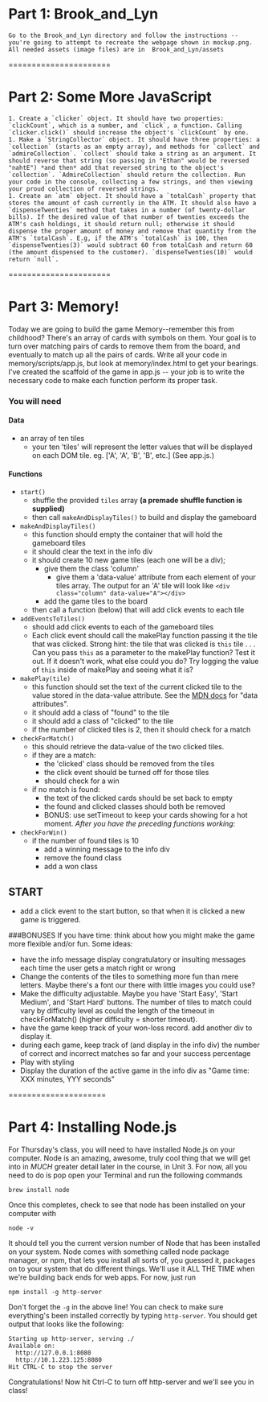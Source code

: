 # Part 1: Brook_and_Lyn

	Go to the Brook_and_Lyn directory and follow the instructions -- you're going to attempt to recreate the webpage shown in mockup.png. All needed assets (image files) are in  Brook_and_Lyn/assets

======================

# Part 2: Some More JavaScript

	1. Create a `clicker` object. It should have two properties: `clickCount`, which is a number, and `click`, a function. Calling `clicker.click()` should increase the object's `clickCount` by one.
	1. Make a `StringCollector` object. It should have three properties: a `collection` (starts as an empty array), and methods for `collect` and `admireCollection`. `collect` should take a string as an argument. It should reverse that string (so passing in "Ethan" would be reversed "nahtE") *and then* add that reversed string to the object's `collection`. `AdmireCollection` should return the collection. Run your code in the console, collecting a few strings, and then viewing your proud collection of reversed strings.
	1. Create an `atm` object. It should have a `totalCash` property that stores the amount of cash currently in the ATM. It should also have a `dispenseTwenties` method that takes in a number (of twenty-dollar bills). If the desired value of that number of twenties exceeds the ATM's cash holdings, it should return null; otherwise it should dispense the proper amount of money and remove that quantity from the ATM's `totalCash`. E.g, if the ATM's `totalCash` is 100, then `dispenseTwenties(3)` would subtract 60 from totalCash and return 60 (the amount dispensed to the customer). `dispenseTwenties(10)` would return `null`.

======================

# Part 3: Memory!

Today we are going to build the game Memory--remember this from childhood? There's an array of cards with symbols on them. Your goal is to turn over matching pairs of cards to remove them from the board, and eventually to match up all the pairs of cards. Write all your code in memory/scripts/app.js, but look at memory/index.html to get your bearings. I've created the scaffold of the game in app.js -- your job is to write the necessary code to make each function perform its proper task.

### You will need

#### Data

- an array of ten tiles
	- your ten 'tiles' will represent the letter values that will be displayed on each DOM tile. eg. ['A', 'A', 'B', 'B', etc.] (See app.js.)

#### Functions

- `start()`
	- shuffle the provided `tiles` array **(a premade shuffle function is supplied)**
	- then call `makeAndDisplayTiles()` to build and display the gameboard
- `makeAndDisplayTiles()`
	- this function should empty the container that will hold the gameboard tiles
	- it should clear the text in the info div
	- it should create 10 new game tiles (each one will be a div);
	    - give them the class 'column'
			- give them a 'data-value' attribute from each element of your tiles array. The output for an 'A' tile will look like ` <div class="column" data-value="A"></div> `
		- add the game tiles to the board
	- then call a function (below) that will add click events to each tile
- `addEventsToTiles()`
	- should add click events to each of the gameboard tiles
	- Each click event should call the makePlay function passing it the tile that was clicked. Strong hint: the tile that was clicked is `this` tile . . . Can you pass `this` as a parameter to the makePlay function? Test it out. If it doesn't work, what else could you do? Try logging the value of `this` inside of makePlay and seeing what it is?
- `makePlay(tile)`
	- this function should set the text of the current clicked tile to the value stored in the data-value attribute.
	See the [MDN docs](https://developer.mozilla.org/en-US/docs/Web/Guide/HTML/Using_data_attributes) for "data attributes".
	- it should add a class of "found" to the tile
	- it should add a class of "clicked" to the tile
	- if the number of clicked tiles is 2, then it should check for a match
- `checkForMatch()`
	- this should retrieve the data-value of the two clicked tiles.
	- if they are a match:
		- the 'clicked' class should be removed from the tiles
		- the click event should be turned off for those tiles
		- should check for a win
	- if no match is found:
		- the text of the clicked cards should be set back to empty
		- the found and clicked classes should both be removed
		- BONUS: use setTimeout to keep your cards showing for a hot
		  moment.
*After you have the preceding functions working:*
- `checkForWin()`
	- if the number of found tiles is 10
		- add a winning message to the info div
		- remove the found class
		- add a won class

## START

- add a click event to the start button, so that when it is clicked a new game is triggered.

###BONUSES
If you have time: think about how you might make the game more flexible and/or fun. Some ideas:
- have the info message display congratulatory or insulting messages each time the user gets a match right or wrong
- Change the contents of the tiles to something more fun than mere letters. Maybe there's a font our there with little images you could use?
- Make the difficulty adjustable. Maybe you have 'Start Easy', 'Start Medium', and 'Start Hard' buttons. The number of tiles to match could vary by difficulty level as could the length of the timeout in checkForMatch() (higher difficulty = shorter timeout).
- have the game keep track of your won-loss record. add another div to display it.
- during each game, keep track of (and display in the info div) the number of correct and incorrect matches so far and your success percentage
- Play with styling
- Display the duration of the active game in the info div as "Game time: XXX minutes, YYY seconds"

=====================

# Part 4: Installing Node.js

For Thursday's class, you will need to have installed Node.js on your computer. Node is an amazing, awesome, truly cool thing that we will get into in *MUCH* greater detail later in the course, in Unit 3. For now, all you need to do is pop open your Terminal and run the following commands

```
brew install node
```

Once this completes, check to see that node has been installed on your computer with

```
node -v
```

It should tell you the current version number of Node that has been installed on your system. Node comes with something called node package manager, or npm, that lets you install all sorts of, you guessed it, packages on to your system that do different things. We'll use it ALL THE TIME when we're building back ends for web apps. For now, just run

```
npm install -g http-server
```

Don't forget the `-g` in the above line! You can check to make sure everything's been installed correctly by typing `http-server`. You should get output that looks like the following:

```
Starting up http-server, serving ./
Available on:
  http://127.0.0.1:8080
  http://10.1.223.125:8080
Hit CTRL-C to stop the server
```

Congratulations! Now hit Ctrl-C to turn off http-server and we'll see you in class!
